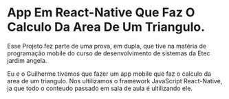 # App Em React-Native Que Faz O Calculo Da Area De Um Triangulo.

 Esse Projeto fez parte de uma prova, em dupla, que tive na matéria de programação mobile do curso de desenvolvimento de sistemas da Etec jardim angela.

 Eu e o Guilherme tivemos que fazer um app mobile que faz o calculo da area de um triangulo. Nos ultilizamos o framework JavaScript React-Native, ja que todo o conteudo passado em sala de aula é ultilizando ele.
